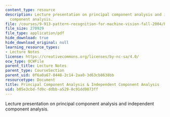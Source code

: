 ```yaml
---
content_type: resource
description: Lecture presentation on principal component analysis and independent
  component analysis.
file: /courses/9-913-pattern-recognition-for-machine-vision-fall-2004/b05e3cbdfd9cddbba5298c91dd9873ff_class_4_part_2.pdf
file_size: 270929
file_type: application/pdf
hide_download: true
hide_download_original: null
learning_resource_types:
- Lecture Notes
license: https://creativecommons.org/licenses/by-nc-sa/4.0/
ocw_type: OCWFile
parent_title: Lecture Notes
parent_type: CourseSection
parent_uid: 0f6a0a67-8448-2c14-2aa0-3d63cb8638bb
resourcetype: Document
title: Principal Component Analysis & Independent Component Analysis
uid: b05e3cbd-fd9c-ddbb-a529-8c91dd9873ff
---
```

Lecture presentation on principal component analysis and independent component analysis.